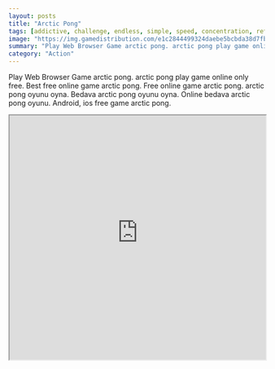 ```yaml
---
layout: posts
title: "Arctic Pong"
tags: [addictive, challenge, endless, simple, speed, concentration, reflex, free, online, games, oyna, game, free, games, play, play, games]
image: "https://img.gamedistribution.com/e1c2844499324daebe5bcbda38d7fbd0-1280x720.jpeg"
summary: "Play Web Browser Game arctic pong. arctic pong play game online only free. Best free online game arctic pong. Free online game arctic pong. arctic pong oyunu oyna. Bedava arctic pong oyunu oyna. Online bedava arctic pong oyunu. Android, ios free game arctic pong."
category: "Action"
---
```


Play Web Browser Game arctic pong. arctic pong play game online only free. Best free online game arctic pong. Free online game arctic pong. arctic pong oyunu oyna. Bedava arctic pong oyunu oyna. Online bedava arctic pong oyunu. Android, ios free game arctic pong.

<iframe width="100%" height="480px;" src="https://html5.gamedistribution.com/e1c2844499324daebe5bcbda38d7fbd0/"></iframe>